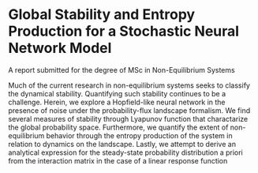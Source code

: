 # Global Stability and Entropy Production for a Stochastic Neural Network Model
 A report submitted for the degree of MSc in Non-Equilibrium Systems

 Much of the current research in non-equilibrium systems seeks to classify the dynamical stability.
 Quantifying such stability continues to be a challenge. Herein, we explore a Hopfield-like neural
 network in the presence of noise under the probability-flux landscape formalism. We find several
 measures of stability through Lyapunov function that charactarize the global probability space.
 Furthermore, we quantify the extent of non-equilibrium behavior through the entropy production
 of the system in relation to dynamics on the landscape. Lastly, we attempt to derive an analytical
 expression for the steady-state probability distribution a priori from the interaction matrix in the
 case of a linear response function
